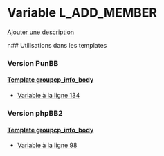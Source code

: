 # Variable L_ADD_MEMBER
[Ajouter une description](https://fa-tvars.appspot.com/L_ADD_MEMBER)

n## Utilisations dans les templates

### Version PunBB

#### [Template groupcp_info_body](punbb/groupcp_info_body.md)
* [Variable à la ligne 134](../punbb/groupcp_info_body.tpl#L134)

### Version phpBB2

#### [Template groupcp_info_body](subsilver/groupcp_info_body.md)
* [Variable à la ligne 98](../subsilver/groupcp_info_body.tpl#L98)
